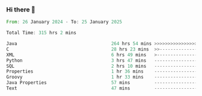 ### Hi there 👋

<!--
**luoxuanzao/luoxuanzao** is a ✨ _special_ ✨ repository because its `README.md` (this file) appears on your GitHub profile.

Here are some ideas to get you started:

- 🔭 I’m currently working on ...
- 🌱 I’m currently learning ...
- 👯 I’m looking to collaborate on ...
- 🤔 I’m looking for help with ...
- 💬 Ask me about ...
- 📫 How to reach me: ...
- 😄 Pronouns: ...
- ⚡ Fun fact: ...
-->

<!--START_SECTION:waka-->

```rust
From: 26 January 2024 - To: 25 January 2025

Total Time: 315 hrs 2 mins

Java                                   264 hrs 54 mins >>>>>>>>>>>>>>>>>>>>>----   84.06 %
C                                      28 hrs 23 mins  >>-----------------------   09.01 %
XML                                    6 hrs 49 mins   >------------------------   02.17 %
Python                                 3 hrs 47 mins   -------------------------   01.20 %
SQL                                    2 hrs 10 mins   -------------------------   00.69 %
Properties                             1 hr 36 mins    -------------------------   00.51 %
Groovy                                 1 hr 33 mins    -------------------------   00.50 %
Java Properties                        57 mins         -------------------------   00.30 %
Text                                   47 mins         -------------------------   00.25 %
```

<!--END_SECTION:waka-->